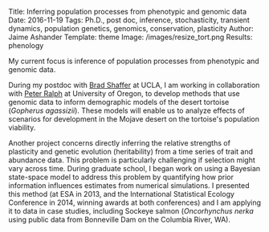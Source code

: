 Title: Inferring population processes from phenotypic and genomic data
Date: 2016-11-19
Tags: Ph.D., post doc, inference, stochasticity, transient dynamics, population genetics, genomics, conservation, plasticity
Author: Jaime Ashander
Template: theme
Image: /images/resize_tort.png
Results: phenology

My current focus is inference of population processes from phenotypic and genomic data.

During my postdoc with <a href="https://www.eeb.ucla.edu/Faculty/Shaffer/">Brad Shaffer</a> at UCLA,
I am working in collaboration with <a href="http://ralphlab.usc.edu/">Peter Ralph</a>
at University of Oregon, to develop methods that use genomic data to inform
demographic models of the desert tortoise (<em>Gopherus agassizii</em>).
These models will enable us to analyze effects of scenarios for development in
the Mojave desert on the tortoise's population viability.

Another project concerns directly inferring the relative strengths of plasticity and
genetic evolution (heritability) from a time series of trait and abundance data.
This problem is particularly challenging if selection might vary across time.
During graduate school, I began work on using a Bayesian state-space model to
address this problem by quantifying how prior information influences
estimates from numerical simulations.
I presented this method (at ESA in 2013, and the International Statistical
Ecology Conference in 2014, winning awards at both conferences) and I am
applying it to data in case studies, including Sockeye salmon (_Oncorhynchus nerka_
using public data from Bonneville Dam on the Columbia River, WA).
